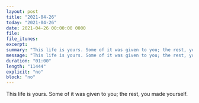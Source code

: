 ```yaml
---
layout: post
title: "2021-04-26"
today: "2021-04-26"
date: 2021-04-26 00:00:00 0000
file:
file_itunes:
excerpt:
summary: "This life is yours. Some of it was given to you; the rest, you made yourself."
message: "This life is yours. Some of it was given to you; the rest, you made yourself."
duration: "01:00"
length: "11444"
explicit: "no"
block: "no"
---
```

This life is yours. Some of it was given to you; the rest, you made yourself.


